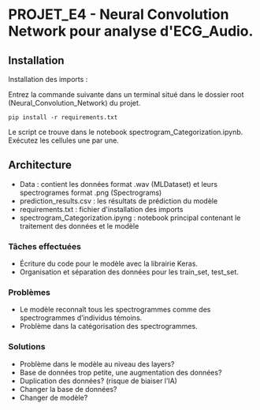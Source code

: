 # PROJET_E4 - Neural Convolution Network pour analyse d'ECG_Audio.

## Installation

Installation des imports :

Entrez la commande suivante dans un terminal situé dans le dossier root (Neural_Convolution_Network) du projet.
```
pip install -r requirements.txt
```

Le script ce trouve dans le notebook spectrogram_Categorization.ipynb.
Exécutez les cellules une par une.

## Architecture

* Data : contient les données format .wav (MLDataset) et leurs spectrogrames format .png (Spectrograms)
* prediction_results.csv : les résultats de prédiction du modèle
* requirements.txt : fichier d'installation des imports
* spectrogram_Categorization.ipyng : notebook principal contenant le traitement des données et le modèle

### Tâches effectuées
* Écriture du code pour le modèle avec la librairie Keras.
* Organisation et séparation des données pour les train_set, test_set.

### Problèmes

* Le modèle reconnaît tous les spectrogrammes comme des spectrogrammes d’individus témoins.
* Problème dans la catégorisation des spectrogrammes.

### Solutions

* Problème dans le modèle au niveau des layers?
* Base de données trop petite, une augmentation des données?
* Duplication des données? (risque de biaiser l’IA)
* Changer la base de données?
* Changer de modèle?
